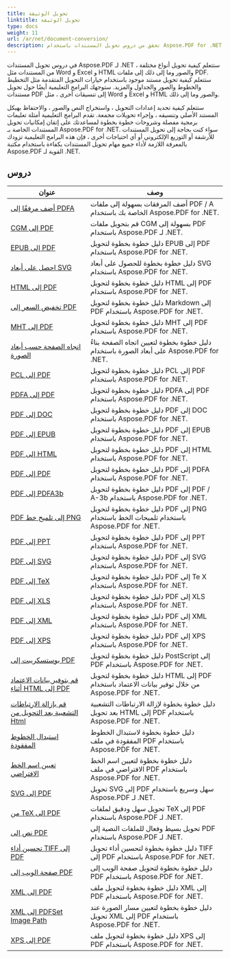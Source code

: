 ```yaml
---
title: تحويل الوثيقة
linktitle: تحويل الوثيقة
type: docs
weight: 11
url: /ar/net/document-conversion/
description: تحقق من دروس تحويل المستندات باستخدام Aspose.PDF for .NET. قم بتحويل الملفات بسهولة إلى تنسيقات مختلفة.
---
```

في دروس تحويل المستندات Aspose.PDF لـ .NET ، ستتعلم كيفية تحويل أنواع مختلفة من المستندات مثل Word و Excel و HTML والصور وما إلى ذلك إلى ملفات PDF. ستتعلم كيفية تحويل مستند موجود باستخدام خيارات التحويل المتقدمة مثل التخطيط والخطوط والصور والجداول والمزيد. ستوجهك البرامج التعليمية أيضًا حول تحويل مستندات PDF إلى تنسيقات أخرى ، مثل Word و Excel و HTML والصور وما إلى ذلك. 

ستتعلم كيفية تحديد إعدادات التحويل ، واستخراج النص والصور ، والاحتفاظ بهيكل المستند الأصلي وتنسيقه ، وإجراء تحويلات مجمعة. تقدم البرامج التعليمية أمثلة تعليمات برمجية مفصلة وشروحات خطوة بخطوة لمساعدتك على إتقان إمكانيات تحويل المستندات الخاصة بـ Aspose.PDF for .NET. سواء كنت بحاجة إلى تحويل المستندات للأرشفة أو التوزيع الإلكتروني أو أي احتياجات أخرى ، فإن هذه البرامج التعليمية تزودك بالمعرفة اللازمة لأداء جميع مهام تحويل المستندات بكفاءة باستخدام مكتبة Aspose.PDF القوية لـ .NET.

## دروس
| عنوان | وصف |
| --- | --- | 
| [أضف مرفقًا إلى PDFA](./add-attachment-to-pdfa/) | أضف المرفقات بسهولة إلى ملفات PDF / A الخاصة بك باستخدام Aspose.PDF for .NET. |  
| [CGM إلى PDF](./cgm-to-pdf/) | قم بتحويل ملفات CGM بسهولة إلى PDF باستخدام Aspose.PDF لـ .NET. |  
| [EPUB إلى PDF](./epub-to-pdf/) | دليل خطوة بخطوة لتحويل EPUB إلى PDF باستخدام Aspose.PDF for .NET. |  
| [احصل على أبعاد SVG](./get-svg-dimensions/) | دليل خطوة بخطوة للحصول على أبعاد SVG باستخدام Aspose.PDF for .NET. |  
| [HTML إلى PDF](./html-to-pdf/) | دليل خطوة بخطوة لتحويل HTML إلى PDF باستخدام Aspose.PDF for .NET. |  
| [تخفيض السعر إلى PDF](./markdown-to-pdf/) | دليل خطوة بخطوة لتحويل Markdown إلى PDF باستخدام Aspose.PDF for .NET. |  
| [MHT إلى PDF](./mht-to-pdf/) | دليل خطوة بخطوة لتحويل MHT إلى PDF باستخدام Aspose.PDF for .NET. |  
| [اتجاه الصفحة حسب أبعاد الصورة](./page-orientation-according-image-dimensions/) | دليل خطوة بخطوة لتعيين اتجاه الصفحة بناءً على أبعاد الصورة باستخدام Aspose.PDF for .NET. |  
| [PCL إلى PDF](./pcl-to-pdf/) | دليل خطوة بخطوة لتحويل PCL إلى PDF باستخدام Aspose.PDF for .NET. |  
| [PDFA إلى PDF](./pdfa-to-pdf/) | دليل خطوة بخطوة لتحويل PDFA إلى PDF باستخدام Aspose.PDF for .NET. |  
| [PDF إلى DOC](./pdf-to-doc/) | دليل خطوة بخطوة لتحويل PDF إلى DOC باستخدام Aspose.PDF for .NET.  |  
| [PDF إلى EPUB](./pdf-to-epub/) | دليل خطوة بخطوة لتحويل PDF إلى EPUB باستخدام Aspose.PDF for .NET. |  
| [PDF إلى HTML](./pdf-to-html/) | دليل خطوة بخطوة لتحويل PDF إلى HTML باستخدام Aspose.PDF for .NET. |  
| [PDF إلى PDF](./pdf-to-pdfa/) | دليل خطوة بخطوة لتحويل PDF إلى PDFA باستخدام Aspose.PDF for .NET. |  
| [PDF إلى PDFA3b](./pdf-to-pdfa3b/) | دليل خطوة بخطوة لتحويل PDF إلى PDF / A-3b باستخدام Aspose.PDF for .NET. |  
| [PDF إلى تلميح خط PNG](./pdf-to-png-font-hinting/) | دليل خطوة بخطوة لتحويل PDF إلى PNG باستخدام تلميحات الخط باستخدام Aspose.PDF for .NET. |  
| [PDF إلى PPT](./pdf-to-ppt/) | دليل خطوة بخطوة لتحويل PDF إلى PPT باستخدام Aspose.PDF for .NET. |  
| [PDF إلى SVG](./pdf-to-svg/) | دليل خطوة بخطوة لتحويل PDF إلى SVG باستخدام Aspose.PDF for .NET. |  
| [PDF إلى TeX](./pdf-to-tex/) | دليل خطوة بخطوة لتحويل PDF إلى Te X باستخدام Aspose.PDF for .NET. |  
| [PDF إلى XLS](./pdf-to-xls/) | دليل خطوة بخطوة لتحويل PDF إلى XLS باستخدام Aspose.PDF for .NET. |  
| [PDF إلى XML](./pdf-to-xml/) | دليل خطوة بخطوة لتحويل PDF إلى XML باستخدام Aspose.PDF for .NET. |  
| [PDF إلى XPS](./pdf-to-xps/) | دليل خطوة بخطوة لتحويل PDF إلى XPS باستخدام Aspose.PDF for .NET. |  
| [بوستسكريبت إلى PDF](./postscript-to-pdf/) | دليل خطوة بخطوة لتحويل PostScript إلى PDF باستخدام Aspose.PDF for .NET. |  
| [قم بتوفير بيانات الاعتماد أثناء HTML إلى PDF](./provide-credentials-during-html-to-pdf/) | دليل خطوة بخطوة لتحويل HTML إلى PDF من خلال توفير بيانات الاعتماد باستخدام Aspose.PDF for .NET. |  
| [قم بإزالة الارتباطات التشعبية بعد التحويل من Html](./remove-hyperlinks-after-converting-from-html/) | دليل خطوة بخطوة لإزالة الارتباطات التشعبية بعد تحويل HTML إلى PDF باستخدام Aspose.PDF for .NET. |  
| [استبدال الخطوط المفقودة](./replace-missing-fonts/) | دليل خطوة بخطوة لاستبدال الخطوط المفقودة في ملف PDF باستخدام Aspose.PDF for .NET. |  
| [تعيين اسم الخط الافتراضي](./set-default-font-name/) | دليل خطوة بخطوة لتعيين اسم الخط الافتراضي في ملف PDF باستخدام Aspose.PDF for .NET. |  
| [SVG إلى PDF](./svg-to-pdf/) | تحويل SVG إلى PDF سهل وسريع باستخدام Aspose.PDF لـ .NET. |  
| [من TeX إلى PDF](./tex-to-pdf/) | تحويل سهل ودقيق لملفات TeX إلى PDF باستخدام Aspose.PDF لـ .NET. |  
| [نص إلى PDF](./text-to-pdf/) | تحويل بسيط وفعال للملفات النصية إلى PDF باستخدام Aspose.PDF لـ .NET. |  
| [تحسين أداء TIFF إلى PDF](./tiff-to-pdf-performance-improvement/) | دليل خطوة بخطوة لتحسين أداء تحويل TIFF إلى PDF باستخدام Aspose.PDF for .NET. |  
| [صفحة الويب إلى PDF](./web-page-to-pdf/) | دليل خطوة بخطوة لتحويل صفحة الويب إلى PDF باستخدام Aspose.PDF for .NET. |  
| [XML إلى PDF](./xml-to-pdf/) | دليل خطوة بخطوة لتحويل ملف XML إلى PDF باستخدام Aspose.PDF for .NET. |  
| [XML إلى PDFSet Image Path](./xml-to-pdfset-image-path/) | دليل خطوة بخطوة لتعيين مسار الصورة عند تحويل XML إلى PDF باستخدام Aspose.PDF for .NET. |  
| [XPS إلى PDF](./xps-to-pdf/) | دليل خطوة بخطوة لتحويل ملف XPS إلى PDF باستخدام Aspose.PDF for .NET. |  